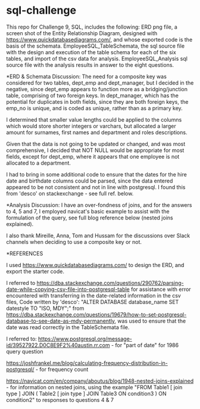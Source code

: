 # sql-challenge

This repo for Challenge 9, SQL, includes the following:
ERD png file, a screen shot of the Entity Relationship Diagram, designed with https://www.quickdatabasediagrams.com/, and whose exported code is the basis of the schemata.
EmployeeSQL_TableSchemata, the sql source file with the design and execution of the table schema for each of the six tables, and import of the csv data for analysis.
EmployeeSQL_Analysis sql source file with the analysis results in answer to the eight questions.


*ERD & Schemata Discussion:
The need for a composite key was considered for two tables, dept_emp and dept_manager, but I decided in the negative, since dept_emp appears to function more as  a bridging/junction table, comprising of two foreign keys. 
In dept_manager, which has the potential for duplicates in both fields, since they are both foreign keys, the emp_no is unique, and is coded as unique, rather than as a primary key.

I determined that smaller value lengths could be applied to the columns which would store shorter integers or varchars, but allocated a larger amount for surnames, first names and department and roles descriptions.

Given that the data is not going to be updated or changed, and was most comprehensive, I decided that NOT NULL would be appropriate for most fields, except for dept_emp, where it appears that one employee is not allocated to a department.   

 I had to bring in some additional code to ensure that the dates for the hire date and birthdate columns could be parsed, since the data entered appeared to be not consistent and not in line with postgresql. I found this from 'desco' on stackexchange - see full ref. below. 

*Analysis Discussion:
I have an over-fondness of joins, and for the answers to 4, 5 and 7, I employed navicat's basic example to assist with the formulation of the query, see full blog reference below (nested joins explained). 

I also thank Mireille, Anna, Tom and Hussam for the discussions over Slack channels when deciding to use a composite key or not. 

*REFERENCES

I used https://www.quickdatabasediagrams.com/ to design the ERD, and export the starter code.

I referred to https://dba.stackexchange.com/questions/290762/parsing-date-while-copying-csv-file-into-postgresql-table for assistance with error encountered with transferring in the date-related information in the csv files, 
Code written by 'desco': "ALTER DATABASE database_name SET datestyle TO "ISO, MDY";" from https://dba.stackexchange.com/questions/19679/how-to-set-postgresql-database-to-see-date-as-mdy-permanently, was used to ensure that the date was read correctly in the TableSchemata file.

I referred to:
https://www.postgresql.org/message-id/39527922.D0C8E9F2%40austin.rr.com - for "part of date" for 1986 query question

https://joshfrankel.me/blog/calculating-frequency-distribution-in-postgresql/ - for frequency count

https://navicat.com/en/company/aboutus/blog/1948-nested-joins-explained - for information on nested joins, using the example "FROM  Table1 
[ join type ] JOIN ( Table2 
                    [ join type ] JOIN Table3 
                                    ON condition3 ) 
                ON condition2" to responses to questions  4 & 7




